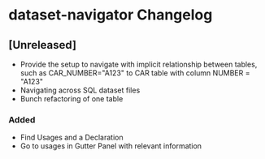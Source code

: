 <!-- Keep a Changelog guide -> https://keepachangelog.com -->

# dataset-navigator Changelog

## [Unreleased]
- Provide the setup to navigate with implicit relationship between tables, such as CAR_NUMBER="A123" to CAR table with column NUMBER = "A123"
- Navigating across SQL dataset files
- Bunch refactoring of one table
### Added
- Find Usages and a Declaration
- Go to usages in Gutter Panel with relevant information
